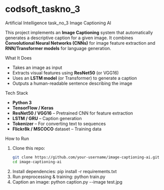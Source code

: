 # codsoft_taskno_3
Artificial Intelligence task_no_3
Image Captioning AI

This project implements an **Image Captioning** system that automatically generates a descriptive caption for a given image. It combines **Convolutional Neural Networks (CNNs)** for image feature extraction and **RNN/Transformer models** for language generation.

What It Does

- Takes an image as input
- Extracts visual features using **ResNet50** (or VGG16)
- Uses an **LSTM model** (or Transformer) to generate a caption
- Outputs a human-readable sentence describing the image

Tech Stack

- **Python 3**
- **TensorFlow / Keras**
- **ResNet50 / VGG16** – Pretrained CNN for feature extraction
- **LSTM / GRU** – Caption generation
- **Tokenizer** – For converting text to sequences
- **Flickr8k / MSCOCO** dataset – Training data
  
How to Run
1. Clone this repo:
   ```bash
   git clone https://github.com/your-username/image-captioning-ai.git
   cd image-captioning-ai
2. Install dependencies: 
   pip install -r requirements.txt
3. Run preprocessing & training:
   python train.py
5. Caption an image:
   python caption.py --image test.jpg
